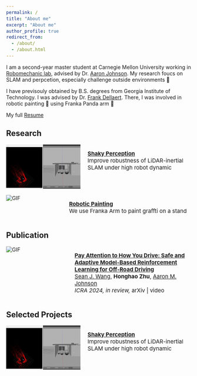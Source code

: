 ```yaml
---
permalink: /
title: "About me"
excerpt: "About me"
author_profile: true
redirect_from: 
  - /about/
  - /about.html
---
```


I am a second-year master student at Carnegie Mellon University working in [Robomechanic lab](https://www.cmu.edu/me/robomechanicslab/), advised by Dr. [Aaron Johnson](https://www.andrew.cmu.edu/user/amj1/). My research foucs on SLAM and perpcetion, especially challenge outside environments 🤖 

I have previsouly obtained by B.S. degrees from Georgia Institute of Technology. I was advised by Dr. [Frank Dellaert](https://dellaert.github.io/). There, I was involved in robotic painting 🎨 using Franka Panda arm 🦾 

My full [Resume](https://adrienzhh.github.io/honghao/files/CV-1.pdf)

## Research

<div style="display: flex; flex-direction: row;">
    <img src="images/hans_experiment_setup.gif" alt="GIF" style="width: 40%;height: 120px;" />
    <div style="flex: 1; padding-left: 20px;">
        <p style="font-size: 15px;">
            <a href="https://adrienzhh.github.io/honghao/shakyPerception/"><b>Shaky Perception</b></a><br>
            Improve robustness of LiDAR-inertial SLAM under high robot dynamic
        </p>
    </div>
</div>
<br>
<div style="display: flex; flex-direction: row;">
    <img src="images/robotic_paint_2.gif" alt="GIF" style="width: 30%;" />
    <div style="flex: 1; padding-left: 20px;">
        <p style="font-size: 15px;">
            <a href="https://adrienzhh.github.io/honghao/roboticPaint/"><b>Robotic Painting</b></a><br>
            We use Franka Arm to paint graffti on a stand 
        </p>
    </div>
</div>
 
## Publication

<div style="display: flex; flex-direction: row;">
    <img src="images/icra_2024_for_website.gif" alt="GIF" style="width: 33%;height: 110px;" />
    <div style="flex: 1; padding-left: 20px;">
        <p style="font-size: 15px;">
            <a href="https://adrienzhh.github.io/honghao/payAttentionDrift/"><b>Pay Attention to How You Drive: Safe and Adaptive Model-Based Reinforcement Learning for Off-Road Driving</b></a><br>
            <a href="https://seanjwang.github.io/#home">Sean J. Wang</a>, <b>Honghao Zhu</b>, <a href="https://www.andrew.cmu.edu/user/amj1/">Aaron M. Johnson</a><br>
            <i>ICRA 2024, in review, </i>
            arXiv | video
        </p>
    </div>
</div>

## Selected Projects
<div style="display: flex; flex-direction: row;">
    <img src="images/hans_experiment_setup.gif" alt="GIF" style="width: 40%;height: 120px;" />
    <div style="flex: 1; padding-left: 20px;">
        <p style="font-size: 15px;">
            <a href="https://adrienzhh.github.io/honghao/shakyPerception/"><b>Shaky Perception</b></a><br>
            Improve robustness of LiDAR-inertial SLAM under high robot dynamic
        </p>
    </div>
</div>





